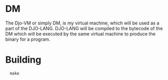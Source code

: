 # DM
The Djo-VM or simply DM, is my virtual machine, which will be used as a part of the DJO-LANG.
DJO-LANG will be compiled to the bytecode of the DM which will be executed by the same virtual machine to produce the binary for a program.

# Building
```console
  make
```
